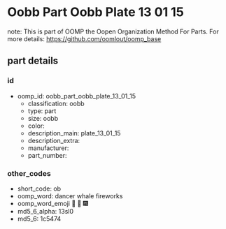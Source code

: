 # Oobb Part Oobb Plate 13 01 15  

note: This is part of OOMP the Oopen Organization Method For Parts. For more details: https://github.com/oomlout/oomp_base

##  part details





### id
* oomp_id: oobb_part_oobb_plate_13_01_15
  * classification: oobb
  * type: part
  * size: oobb
  * color: 
  * description_main: plate_13_01_15
  * description_extra: 
  * manufacturer: 
  * part_number: 

### other_codes
* short_code: ob
* oomp_word: dancer whale fireworks
* oomp_word_emoji :dancer: :whale: :fireworks:
* md5_6_alpha: 13sl0
* md5_6: 1c5474